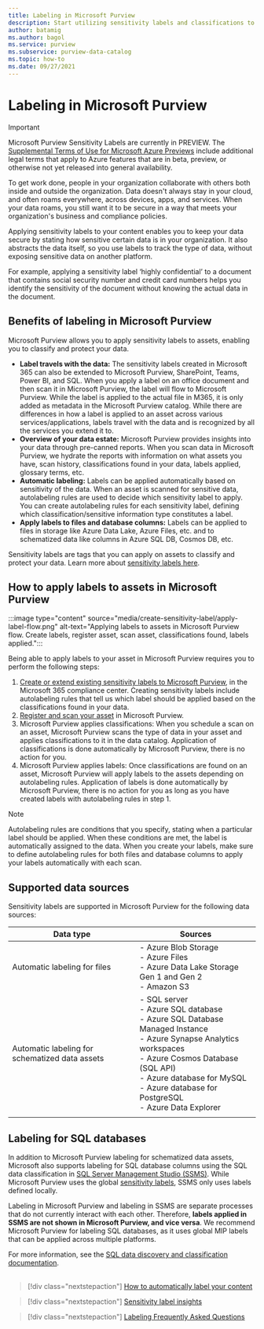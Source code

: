 ```yaml
---
title: Labeling in Microsoft Purview
description: Start utilizing sensitivity labels and classifications to enhance your Microsoft Purview assets
author: batamig
ms.author: bagol
ms.service: purview
ms.subservice: purview-data-catalog
ms.topic: how-to
ms.date: 09/27/2021
---
```

# Labeling in Microsoft Purview

> [!IMPORTANT]
> Microsoft Purview Sensitivity Labels are currently in PREVIEW. The [Supplemental Terms of Use for Microsoft Azure Previews](https://azure.microsoft.com/support/legal/preview-supplemental-terms/) include additional legal terms that apply to Azure features that are in beta, preview, or otherwise not yet released into general availability.
>

To get work done, people in your organization collaborate with others both inside and outside the organization. Data doesn't always stay in your cloud, and often roams everywhere, across devices, apps, and services. When your data roams, you still want it to be secure in a way that meets your organization's business and compliance policies.</br>

Applying sensitivity labels to your content enables you to keep your data secure by stating how sensitive certain data is in your organization. It also abstracts the data itself, so you use labels to track the type of data, without exposing sensitive data on another platform.</br>

For example, applying a sensitivity label ‘highly confidential’ to a document that contains social security number and credit card numbers helps you identify the sensitivity of the document without knowing the actual data in the document.

## Benefits of labeling in Microsoft Purview

Microsoft Purview allows you to apply sensitivity labels to assets, enabling you to classify and protect your data.

* **Label travels with the data:** The sensitivity labels created in Microsoft 365 can also be extended to Microsoft Purview, SharePoint, Teams, Power BI, and SQL. When you apply a label on an office document and then scan it in Microsoft Purview, the label will flow to Microsoft Purview. While the label is applied to the actual file in M365, it is only added as metadata in the Microsoft Purview catalog. While there are differences in how a label is applied to an asset across various services/applications, labels travel with the data and is recognized by all the services you extend it to. 
* **Overview of your data estate:** Microsoft Purview provides insights into your data through pre-canned reports. When you scan data in Microsoft Purview, we hydrate the reports with information on what assets you have, scan history, classifications found in your data, labels applied, glossary terms, etc.
* **Automatic labeling:** Labels can be applied automatically based on sensitivity of the data. When an asset is scanned for sensitive data, autolabeling rules are used to decide which sensitivity label to apply. You can create autolabeling rules for each sensitivity label, defining which classification/sensitive information type constitutes a label.
* **Apply labels to files and database columns:** Labels can be applied to files in storage like Azure Data Lake, Azure Files, etc. and to schematized data like columns in Azure SQL DB, Cosmos DB, etc.

Sensitivity labels are tags that you can apply on assets to classify and protect your data. Learn more about [sensitivity labels here](/microsoft-365/compliance/create-sensitivity-labels).

## How to apply labels to assets in Microsoft Purview

:::image type="content" source="media/create-sensitivity-label/apply-label-flow.png" alt-text="Applying labels to assets in Microsoft Purview flow. Create labels, register asset, scan asset, classifications found, labels applied.":::

Being able to apply labels to your asset in Microsoft Purview requires you to perform the following steps:

1. [Create or extend existing sensitivity labels to Microsoft Purview](how-to-automatically-label-your-content.md), in the Microsoft 365 compliance center. Creating sensitivity labels include autolabeling rules that tell us which label should be applied based on the classifications found in your data.
1. [Register and scan your asset](how-to-automatically-label-your-content.md#scan-your-data-to-apply-sensitivity-labels-automatically) in Microsoft Purview.
1. Microsoft Purview applies classifications: When you schedule a scan on an asset, Microsoft Purview scans the type of data in your asset and applies classifications to it in the data catalog. Application of classifications is done automatically by Microsoft Purview, there is no action for you.
1. Microsoft Purview applies labels: Once classifications are found on an asset, Microsoft Purview will apply labels to the assets depending on autolabeling rules. Application of labels is done automatically by Microsoft Purview, there is no action for you as long as you have created labels with autolabeling rules in step 1.

> [!NOTE]
> Autolabeling rules are conditions that you specify, stating when a particular label should be applied. When these conditions are met, the label is automatically assigned to the data. When you create your labels, make sure to define autolabeling rules for both files and database columns to apply your labels automatically with each scan.
>

## Supported data sources

Sensitivity labels are supported in Microsoft Purview for the following data sources:

|Data type  |Sources  |
|---------|---------|
|Automatic labeling for files     |   - Azure Blob Storage</br>- Azure Files</br>- Azure Data Lake Storage Gen 1 and Gen 2</br>- Amazon S3|
|Automatic labeling for schematized data assets    |  - SQL server</br>- Azure SQL database</br>- Azure SQL Database Managed Instance</br>- Azure Synapse Analytics workspaces</br>- Azure Cosmos Database (SQL API)</br> - Azure database for MySQL</br> - Azure database for PostgreSQL</br> - Azure Data Explorer</br>  |
| | |

## Labeling for SQL databases

In addition to Microsoft Purview labeling for schematized data assets, Microsoft also supports labeling for SQL database columns using the SQL data classification in [SQL Server Management Studio (SSMS)](/sql/ssms/sql-server-management-studio-ssms). While Microsoft Purview uses the global [sensitivity labels](/microsoft-365/compliance/sensitivity-labels), SSMS only uses labels defined locally.

Labeling in Microsoft Purview and labeling in SSMS are separate processes that do not currently interact with each other. Therefore, **labels applied in SSMS are not shown in Microsoft Purview, and vice versa**. We recommend Microsoft Purview for labeling SQL databases, as it uses global MIP labels that can be applied across multiple platforms.

For more information, see the [SQL data discovery and classification documentation](/sql/relational-databases/security/sql-data-discovery-and-classification). </br></br>

> [!div class="nextstepaction"]
> [How to automatically label your content](./how-to-automatically-label-your-content.md)

> [!div class="nextstepaction"]
> [Sensitivity label insights](sensitivity-insights.md)

> [!div class="nextstepaction"]
> [Labeling Frequently Asked Questions](sensitivity-labels-frequently-asked-questions.yml)

